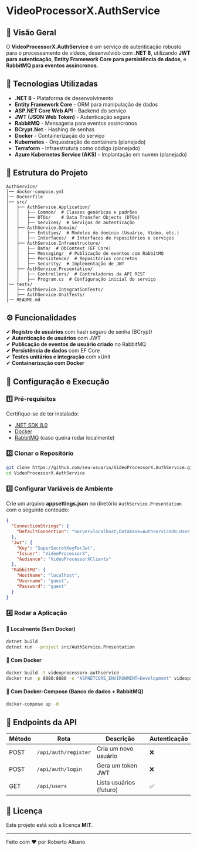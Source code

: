# VideoProcessorX.AuthService

## 📌 Visão Geral
O **VideoProcessorX.AuthService** é um serviço de autenticação robusto para o processamento de vídeos, desenvolvido com **.NET 8**, utilizando **JWT para autenticação**, **Entity Framework Core para persistência de dados**, e **RabbitMQ para eventos assíncronos**.

## 🚀 Tecnologias Utilizadas
- **.NET 8** - Plataforma de desenvolvimento
- **Entity Framework Core** - ORM para manipulação de dados
- **ASP.NET Core Web API** - Backend do serviço
- **JWT (JSON Web Token)** - Autenticação segura
- **RabbitMQ** - Mensageria para eventos assíncronos
- **BCrypt.Net** - Hashing de senhas
- **Docker** - Containerização do serviço
- **Kubernetes** - Orquestração de containers (planejado)
- **Terraform** - Infraestrutura como código (planejado)
- **Azure Kubernetes Service (AKS)** - Implantação em nuvem (planejado)

## 📁 Estrutura do Projeto

```
AuthService/
│── docker-compose.yml
│── Dockerfile
│── src/
│   ├── AuthService.Application/
│   │   ├── Common/  # Classes genéricas e padrões
│   │   ├── DTOs/    # Data Transfer Objects (DTOs)
│   │   ├── Services/  # Serviços de autenticação
│   ├── AuthService.Domain/
│   │   ├── Entities/  # Modelos de domínio (Usuário, Vídeo, etc.)
│   │   ├── Interfaces/  # Interfaces de repositórios e serviços
│   ├── AuthService.Infraestructure/
│   │   ├── Data/  # DbContext (EF Core)
│   │   ├── Messaging/  # Publicação de eventos com RabbitMQ
│   │   ├── Persistence/  # Repositórios concretos
│   │   ├── Security/  # Implementação de JWT
│   ├── AuthService.Presentation/
│   │   ├── Controllers/  # Controladores da API REST
│   │   ├── Program.cs  # Configuração inicial do serviço
│── tests/
│   ├── AuthService.IntegrationTests/
│   ├── AuthService.UnitTests/
│── README.md
```

## ⚙️ Funcionalidades
✔ **Registro de usuários** com hash seguro de senha (BCrypt)  
✔ **Autenticação de usuários** com JWT  
✔ **Publicação de eventos de usuário criado** no RabbitMQ  
✔ **Persistência de dados** com EF Core  
✔ **Testes unitários e integração** com xUnit  
✔ **Containerização com Docker**  

## 🔧 Configuração e Execução

### 1️⃣ Pré-requisitos
Certifique-se de ter instalado:
- [.NET SDK 8.0](https://dotnet.microsoft.com/en-us/download)
- [Docker](https://www.docker.com/)
- [RabbitMQ](https://www.rabbitmq.com/download.html) (caso queira rodar localmente)

### 2️⃣ Clonar o Repositório
```bash
git clone https://github.com/seu-usuario/VideoProcessorX.AuthService.git
cd VideoProcessorX.AuthService
```

### 3️⃣ Configurar Variáveis de Ambiente
Crie um arquivo **appsettings.json** no diretório `AuthService.Presentation` com o seguinte conteúdo:

```json
{
  "ConnectionStrings": {
    "DefaultConnection": "Server=localhost;Database=AuthServiceDB;User Id=sa;Password=YourPassword;"
  },
  "Jwt": {
    "Key": "SuperSecretKeyForJwt",
    "Issuer": "VideoProcessorX",
    "Audience": "VideoProcessorXClients"
  },
  "RabbitMQ": {
    "HostName": "localhost",
    "Username": "guest",
    "Password": "guest"
  }
}
```

### 4️⃣ Rodar a Aplicação

#### 🔹 Localmente (Sem Docker)
```bash
dotnet build
dotnet run --project src/AuthService.Presentation
```

#### 🔹 Com Docker
```bash
docker build -t videoprocessorx-authservice .
docker run -p 8080:8080 -e "ASPNETCORE_ENVIRONMENT=Development" videoprocessorx-authservice
```

#### 🔹 Com Docker-Compose (Banco de dados + RabbitMQ)
```bash
docker-compose up -d
```

## 📌 Endpoints da API

| Método | Rota              | Descrição                          | Autenticação |
|--------|-------------------|----------------------------------|--------------|
| POST   | `/api/auth/register` | Cria um novo usuário            | ❌ |
| POST   | `/api/auth/login`    | Gera um token JWT               | ❌ |
| GET    | `/api/users`         | Lista usuários (futuro)         | ✅ |


## 📜 Licença
Este projeto está sob a licença **MIT**.

---

Feito com ❤️ por Roberto Albano

